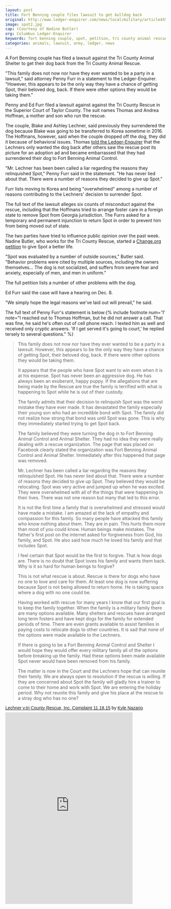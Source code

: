 ```yaml
---
layout: post
title: Fort Benning couple files lawsuit to get bulldog back
original: http://www.ledger-enquirer.com/news/local/military/article45525588.html
image: spot2.jpg
cap: (Courtesy of Nadine Butler)
org: Columbus Ledger-Enquirer
keywords: fort benning couple, spot, petition, tri county animal rescue, thomas hoffman
categories: animals, lawsuit, army, ledger, news
---
```


A Fort Benning couple has filed a lawsuit against the Tri County Animal Shelter to get their dog back from the Tri County Animal Rescue.

<!--break-->

"This family does not now nor have they ever wanted to be a party in a lawsuit," said attorney Penny Furr in a statement to the Ledger-Enquirer. "However, this appears to be the only way they have a chance of getting Spot, their beloved dog, back. If there were other options they would be taking them."

Penny and Ed Furr filed a lawsuit against against the Tri County Rescue in the Superior Court of Taylor County. The suit names Thomas and Andrea Hoffman, a mother and son who run the rescue.

The couple, Blake and Ashley Lechner, said previously they surrendered the dog because Blake was going to be transferred to Korea sometime in 2016. The Hoffmans, however, said when the couple dropped off the dog, they did it because of behavioral issues. Thomas [told the Ledger-Enquirer](http://www.ledger-enquirer.com/news/local/military/article44579262.html) that the Lechners only wanted the dog back after others saw the rescue post its picture for an adoption ad and became embarrassed that they had surrendered their dog to Fort Benning Animal Control.

"Mr. Lechner has been been called a liar regarding the reasons they relinquished Spot," Penny Furr said in the statement. "He has never lied about that. There were a number of reasons they decided to give up Spot."

Furr lists moving to Korea and being "overwhelmed" among a number of reasons contributing to the Lechners' decision to surrender Spot.

The full text of the lawsuit alleges six counts of misconduct against the rescue, including that the Hoffmans tried to arrange foster care in a foreign state to remove Spot from Georgia jurisdiction. The Furrs asked for a temporary and permanent injunction to return Spot in order to prevent him from being moved out of state.

The two parties have tried to influence public opinion over the past week. Nadine Butler, who works for the Tri County Rescue, started a [Change.org petition](https://www.change.org/p/all-animal-advocates-spot-deserves-better?recruiter=24787128&utm_source=share_petition&utm_medium=facebook&utm_campaign=share_page&utm_term=des-lg-share_petition-custom_msg) to give Spot a better life.

"Spot was evaluated by a number of outside sources," Butler said. "Behavior problems were cited by multiple sources, including the owners themselves... The dog is not socialized, and suffers from severe fear and anxiety, especially of men, and men in uniform."

The full petition lists a number of other problems with the dog.

Ed Furr said the case will have a hearing on Dec. 8.

"We simply hope the legal reasons we've laid out will prevail," he said.

The full text of Penny Furr's statement is below:{% include footnote num='1' note="I reached out to Thomas Hoffman, but he did not answer a call. That was fine, he said he's often out of cell phone reach. I texted him as well and received only cryptic answers. 'If I get served it's going to court,' he replied tersely to several questions." %}

> This family does not now nor have they ever wanted to be a party in a lawsuit. However, this appears to be the only way they have a chance of getting Spot, their beloved dog, back. If there were other options they would be taking them.
>
> It appears that the people who have Spot want to win even when it is at his expense. Spot has never been an aggressive dog. He has always been an exuberant, happy puppy. If the allegations that are being made by the Rescue are true the family is terrified with what is happening to Spot while he is out of their custody.
>
> The family admits that their decision to relinquish Spot was the worst mistake they have ever made. It has devastated the family especially their young son who had an incredible bond with Spot. The family did not realize how strong that bond was until Spot was gone. This is why they immediately started trying to get Spot back.
>
> The family believed they were turning the dog in to Fort Benning Animal Control and Animal Shelter. They had no idea they were really dealing with a rescue organization. The page that was placed on Facebook clearly stated the organization was Fort Benning Animal Control and Animal Shelter. Immediately after this happened that page was removed.
>
> Mr.  Lechner has been called a liar regarding the reasons they relinquished Spot. He has never lied about that. There were a number of reasons they decided to give up Spot. They believed they would be relocating. Spot was very active and jumped up when he was excited. They were overwhelmed with all of the things that were happening in their lives.  There was not one reason but many that led to this error.
>
> It is not the first time a family that is overwhelmed and stressed would have made a mistake. I am amazed at the lack of empathy and compassion for this family. So many people have attacked this family who know nothing about them. They are in pain. This hurts them more than most of you could know. Human beings make mistakes. The father's first post on the internet asked for forgiveness from God, his family, and Spot. He also said how much he loved his family and that includes Spot.
>
> I feel certain that Spot would be the first to forgive. That is how dogs are. There is no doubt that Spot loves his family and wants them back. Why is it so hard for human beings to forgive?
>
> This is not what rescue is about. Rescue is there for dogs who have no one to love and care for them. At least one dog is now suffering because Spot is not being allowed to return home. He is taking space where a dog with no one could be.
>
> Having worked with rescue for many years I know that our first goal is to keep the family together. When the family is a military family there are many options available. Many shelters and rescues have arranged long term fosters and have kept dogs for the family for extended periods of time. There are even grants available to assist families in paying costs to relocate dogs to other countries. It is sad that none of the options were made available to the Lechners.
>
> If there is going to be a Fort Benning Animal Control and Shelter I would hope they would offer every military family all of the options before breaking up the family. Had these options been made available Spot never would have been removed from his family.
>
> The matter is now in the Court and the Lechners hope that can reunite their family. We are always open to resolution if the rescue is willing. If they are concerned about Spot the family will gladly hire a trainer to come to their home and work with Spot. We are entering the holiday period. Why not reunite this family and give his place at the rescue to a stray dog who has no one?

<p  style=" margin: 12px auto 6px auto; font-family: Helvetica,Arial,Sans-serif; font-style: normal; font-variant: normal; font-weight: normal; font-size: 14px; line-height: normal; font-size-adjust: none; font-stretch: normal; -x-system-font: none; display: block;">   <a title="View Lechner v.tri County Rescue, Inc. Complaint 11.18.15 on Scribd" href="https://www.scribd.com/doc/290248210/Lechner-v-Tri-County-Rescue-Inc-Complaint-11-18-15-pdf"  style="text-decoration: underline;" >Lechner v.tri County Rescue, Inc. Complaint 11.18.15</a> by <a title="View Kyle Nazario's profile on Scribd" href="https://www.scribd.com/user/294159237/Kyle-Nazario"  style="text-decoration: underline;" >Kyle Nazario</a></p><iframe class="scribd_iframe_embed" src="https://www.scribd.com/embeds/290449940/content?start_page=1&view_mode=scroll&access_key=key-Ynh90VaA16yQM64xkoUJ&show_recommendations=true" data-auto-height="false" data-aspect-ratio="0.7729220222793488" scrolling="no" id="doc_18288" width="400" height="600" frameborder="0"></iframe>